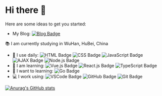 # Hi there 👋

Here are some ideas to get you started:

- My Blog: [![Blog Badge](https://img.shields.io/badge/Blog-blog.iuiun.com-green?style=plastic)](https://blog.iuiun.com)

:books: I am currently studying in WuHan, HuBei, China

- :office: I use daily: ![HTML Badge](https://img.shields.io/badge/-HTML-orange?style=plastic&logo=HTML5) ![CSS Badge](https://img.shields.io/badge/-CSS-blue?style=plastic&logo=css3) ![JavaScript Badge](https://img.shields.io/badge/-JavaScript-black?style=plastic&logo=javascript) ![AJAX Badge](https://img.shields.io/badge/-AJAX-blue?style=plastic&logo=axios) ![Node.js Badge](https://img.shields.io/badge/-NodeJs-green?style=plastic&logo=nodedotjs)
- :memo: I am learning: ![Vue.js Badge](https://img.shields.io/badge/-Vue-black?style=plastic&logo=Vue.js) ![React.js Badge](https://img.shields.io/badge/-React-blue?style=plastic&logo=React) ![TypeScript Badge](https://img.shields.io/badge/-TypeScript-181717?style=plastic&logo=TypeScript)
- :memo: I want to learning: ![Go Badge](https://img.shields.io/badge/-Go-blue?style=plastic&logo=Go)
- :computer: I work using: ![VSCode Badge](https://img.shields.io/badge/-VS%20Code-007ACC?style=plastic&logo=visual-studio-code) ![GitHub Badge](https://img.shields.io/badge/-GitHub-181717?style=plastic&logo=github) ![Git Badge](https://img.shields.io/badge/-Git-black?style=plastic&logo=git)

[![Anurag's GitHub stats](https://github-readme-stats.vercel.app/api?username=bzirs)](https://github.com/anuraghazra/github-readme-stats)

<!--
**bzirs/bzirs** is a ✨ _special_ ✨ repository because its `README.md` (this file) appears on your GitHub profile.
Here are some ideas to get you started:
- 🔭 I’m currently working on ...
- 🌱 I’m currently learning ...
- 👯 I’m looking to collaborate on ...
- 🤔 I’m looking for help with ...
- 💬 Ask me about ...
- 📫 How to reach me: ...
- 😄 Pronouns: ...
- ⚡ Fun fact: ...
-->
